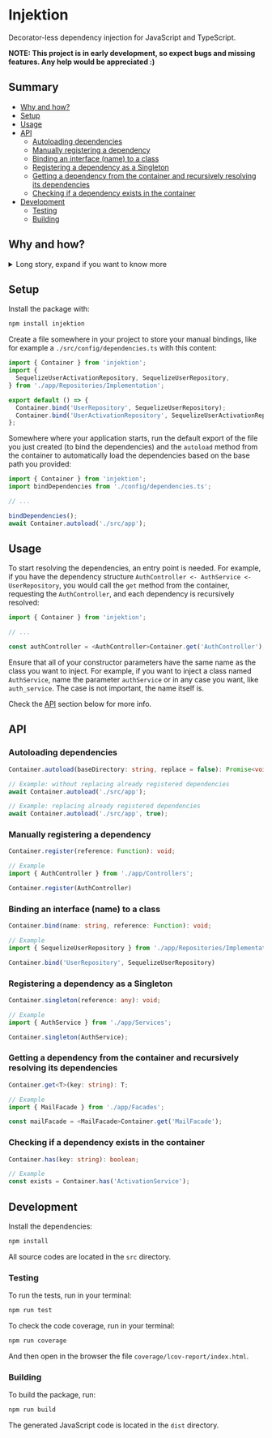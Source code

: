 # Injektion

Decorator-less dependency injection for JavaScript and TypeScript.

**NOTE: This project is in early development, so expect bugs and missing features. Any help would be appreciated :)**

## Summary

- [Why and how?](#why-and-how)
- [Setup](#setup)
- [Usage](#usage)
- [API](#api)
  - [Autoloading dependencies](#autoloading-dependencies)
  - [Manually registering a dependency](#manually-registering-a-dependency)
  - [Binding an interface (name) to a class](#binding-an-interface-name-to-a-class)
  - [Registering a dependency as a Singleton](#registering-a-dependency-as-a-singleton)
  - [Getting a dependency from the container and recursively resolving its dependencies](#getting-a-dependency-from-the-container-and-recursively-resolving-its-dependencies)
  - [Checking if a dependency exists in the container](#checking-if-a-dependency-exists-in-the-container)
- [Development](#development)
  - [Testing](#testing)
  - [Building](#building)

## Why and how?

<details>
  <summary>Long story, expand if you want to know more</summary>
  I've tried several dependency injection frameworks for JavaScript and TypeScript. There are two main things I didn't like about them:

  1. Decorators
  2. Too much manual configuration

  So I've started thinking about how a new dependency injection framework could be better.

  First of all, I need to somehow get information about a specific class, like its name and constructor parameters. It turns out that JavaScript doesn't have a built-in Reflection API for that kind of task. So that's why they use [reflect-metadata](https://github.com/rbuckton/reflect-metadata).

  So I've created my own reflection package: [reflection-function](https://github.com/andresilva-cc/reflection-function). Now I can get all those information from a function and a class.

  But there's still a problem here: JavaScript doesn't have types. Even TypeScript doesn't have types at runtime or after the code has been compiled. How am I gonna know which dependency I have to inject if there's no information about types?

  Well, the only thing that I have left is the parameter name. So that's what I'm going to use. Dependency injections are made based on the parameter name. For example, if you have a class named `UserService` and you need to inject it in another class constructor, you would name the parameter `userService`, or maybe `user_service` (the letter case is up to you).

  Ok, now we have dependency injection without decorators. But what about "too much manual configuration"?

  That's simple. I wrote a class that goes through all your project files and dynamically imports them (with `import()`). It works with default and named exports and it only imports classes. Those imports are stored in the dependency container and are available to use with zero configuration.

  Of course, that works only for concrete classes. As in Laravel's service container, if your class depends on interfaces, you need to manually bind the interface to the concrete class. Well, while TypeScript does have interfaces, JavaScript doesn't, so in the end interfaces doesn't even exist at all, so you just manually bind a name, like `UserRepository` to a real object, like `SequelizeUserRepository`.
</details>

## Setup

Install the package with: 

```bash
npm install injektion
```

Create a file somewhere in your project to store your manual bindings, like for example a `./src/config/dependencies.ts` with this content:

```typescript
import { Container } from 'injektion';
import {
  SequelizeUserActivationRepository, SequelizeUserRepository,
} from './app/Repositories/Implementation';

export default () => {
  Container.bind('UserRepository', SequelizeUserRepository);
  Container.bind('UserActivationRepository', SequelizeUserActivationRepository);
};
```

Somewhere where your application starts, run the default export of the file you just created (to bind the dependencies) and the `autoload` method from the container to automatically load the dependencies based on the base path you provided:

```typescript
import { Container } from 'injektion';
import bindDependencies from './config/dependencies.ts';

// ...

bindDependencies();
await Container.autoload('./src/app');
```

## Usage

To start resolving the dependencies, an entry point is needed. For example, if you have the dependency structure `AuthController <- AuthService <- UserRepository`, you would call the `get` method from the container, requesting the `AuthController`, and each dependency is recursively resolved:

```typescript
import { Container } from 'injektion';

// ...

const authController = <AuthController>Container.get('AuthController');
```

Ensure that all of your constructor parameters have the same name as the class you want to inject. For example, if you want to inject a class named `AuthService`, name the parameter `authService` or in any case you want, like `auth_service`. The case is not important, the name itself is.

Check the [API](#api) section below for more info.

## API

### Autoloading dependencies

```typescript
Container.autoload(baseDirectory: string, replace = false): Promise<void>;

// Example: without replacing already registered dependencies
await Container.autoload('./src/app');

// Example: replacing already registered dependencies
await Container.autoload('./src/app', true);
```

### Manually registering a dependency

```typescript
Container.register(reference: Function): void;

// Example
import { AuthController } from './app/Controllers';

Container.register(AuthController)
```

### Binding an interface (name) to a class

```typescript
Container.bind(name: string, reference: Function): void;

// Example
import { SequelizeUserRepository } from './app/Repositories/Implementation';

Container.bind('UserRepository', SequelizeUserRepository)
```

### Registering a dependency as a Singleton

```typescript
Container.singleton(reference: any): void;

// Example
import { AuthService } from './app/Services';

Container.singleton(AuthService);
```

### Getting a dependency from the container and recursively resolving its dependencies

```typescript
Container.get<T>(key: string): T;

// Example
import { MailFacade } from './app/Facades';

const mailFacade = <MailFacade>Container.get('MailFacade');
```

### Checking if a dependency exists in the container

```typescript
Container.has(key: string): boolean;

// Example
const exists = Container.has('ActivationService');
```

## Development

Install the dependencies:

```bash
npm install
```

All source codes are located in the `src` directory.

### Testing

To run the tests, run in your terminal:

```bash
npm run test
```

To check the code coverage, run in your terminal:

```bash
npm run coverage
```

And then open in the browser the file `coverage/lcov-report/index.html`.

### Building

To build the package, run:

```bash
npm run build
```

The generated JavaScript code is located in the `dist` directory.



